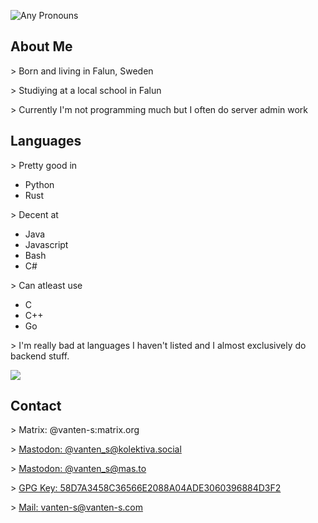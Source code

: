 
![Any Pronouns](https://img.shields.io/badge/Prounouns-Any-pink)

## About Me
\> Born and living in Falun, Sweden

\> Studiying at a local school in Falun

\> Currently I'm not programming much but I often do server admin work

## Languages
\> Pretty good in 
- Python
- Rust

\> Decent at 
- Java
- Javascript
- Bash
- C#

\> Can atleast use 
- C 
- C++
- Go

\> I'm really bad at languages I haven't listed and I almost exclusively do backend stuff.

![](https://stallman.org/no-facebook.svg)

## Contact
\> Matrix: @vanten-s:matrix.org

\> [Mastodon: @vanten_s@kolektiva.social](https://kolektiva.social/@vanten_s)

\> [Mastodon: @vanten_s@mas.to](https://mas.to/@vanten_s)

\> [GPG Key: 58D7A3458C36566E2088A04ADE3060396884D3F2](https://keys.openpgp.org/vks/v1/by-fingerprint/58D7A3458C36566E2088A04ADE3060396884D3F2)

\> [Mail: vanten-s@vanten-s.com](mailto:vanten-s@vanten-s.com)
